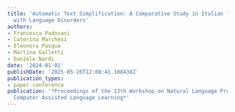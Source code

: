 ```yaml
---
title: 'Automatic Text Simplification: A Comparative Study in Italian for Children
  with Language Disorders'
authors:
- Francesca Padovani
- Caterina Marchesi
- Eleonora Pasqua
- Martina Galletti
- Daniele Nardi
date: '2024-01-01'
publishDate: '2025-05-26T12:08:41.108438Z'
publication_types:
- paper-conference
publication: '*Proceedings of the 13th Workshop on Natural Language Processing for
  Computer Assisted Language Learning*'
---
```

